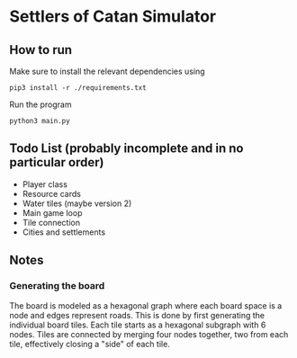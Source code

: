 # Settlers of Catan Simulator

## How to run
Make sure to install the relevant dependencies using
```
pip3 install -r ./requirements.txt
```

Run the program
```
python3 main.py
```

## Todo List (probably incomplete and in no particular order)
* Player class
* Resource cards
* Water tiles (maybe version 2)
* Main game loop
* Tile connection
* Cities and settlements

## Notes
### Generating the board
The board is modeled as a hexagonal graph where each board space is a node and edges represent roads. This is done by first generating the individual board tiles. Each tile starts as a hexagonal subgraph with 6 nodes. Tiles are connected by merging four nodes together, two from each tile, effectively closing a "side" of each tile.